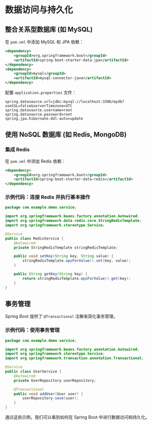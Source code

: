 # 数据访问与持久化

## 整合关系型数据库 (如 MySQL)
在 `pom.xml` 中添加 MySQL 和 JPA 依赖：
```xml
<dependency>
    <groupId>org.springframework.boot</groupId>
    <artifactId>spring-boot-starter-data-jpa</artifactId>
</dependency>
<dependency>
    <groupId>mysql</groupId>
    <artifactId>mysql-connector-java</artifactId>
</dependency>
```

配置 `application.properties` 文件：
```properties
spring.datasource.url=jdbc:mysql://localhost:3306/mydb?useSSL=false&serverTimezone=UTC
spring.datasource.username=root
spring.datasource.password=root
spring.jpa.hibernate.ddl-auto=update
```

## 使用 NoSQL 数据库 (如 Redis, MongoDB)
### 集成 Redis
在 `pom.xml` 中添加 Redis 依赖：
```xml
<dependency>
    <groupId>org.springframework.boot</groupId>
    <artifactId>spring-boot-starter-data-redis</artifactId>
</dependency>
```

### 示例代码：连接 Redis 并执行基本操作
```java
package com.example.demo.service;

import org.springframework.beans.factory.annotation.Autowired;
import org.springframework.data.redis.core.StringRedisTemplate;
import org.springframework.stereotype.Service;

@Service
public class RedisService {
    @Autowired
    private StringRedisTemplate stringRedisTemplate;

    public void setKey(String key, String value) {
        stringRedisTemplate.opsForValue().set(key, value);
    }

    public String getKey(String key) {
        return stringRedisTemplate.opsForValue().get(key);
    }
}
```

## 事务管理
Spring Boot 提供了 `@Transactional` 注解来简化事务管理。

### 示例代码：使用事务管理
```java
package com.example.demo.service;

import org.springframework.beans.factory.annotation.Autowired;
import org.springframework.stereotype.Service;
import org.springframework.transaction.annotation.Transactional;

@Service
public class UserService {
    @Autowired
    private UserRepository userRepository;

    @Transactional
    public void addUser(User user) {
        userRepository.save(user);
    }
}
```

通过这些示例，我们可以看到如何在 Spring Boot 中进行数据访问和持久化。